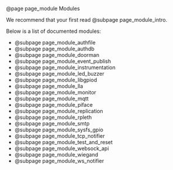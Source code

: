 @page page_module Modules

We recommend that your first read  @subpage page_module_intro.

Below is a list of documented modules:

  * @subpage page_module_authfile
  * @subpage page_module_authdb
  * @subpage page_module_doorman
  * @subpage page_module_event_publish
  * @subpage page_module_instrumentation
  * @subpage page_module_led_buzzer
  * @subpage page_module_libgpiod
  * @subpage page_module_lla
  * @subpage page_module_monitor
  * @subpage page_module_mqtt
  * @subpage page_module_piface
  * @subpage page_module_replication
  * @subpage page_module_rpleth
  * @subpage page_module_smtp
  * @subpage page_module_sysfs_gpio
  * @subpage page_module_tcp_notifier
  * @subpage page_module_test_and_reset
  * @subpage page_module_websock_api
  * @subpage page_module_wiegand
  * @subpage page_module_ws_notifier
